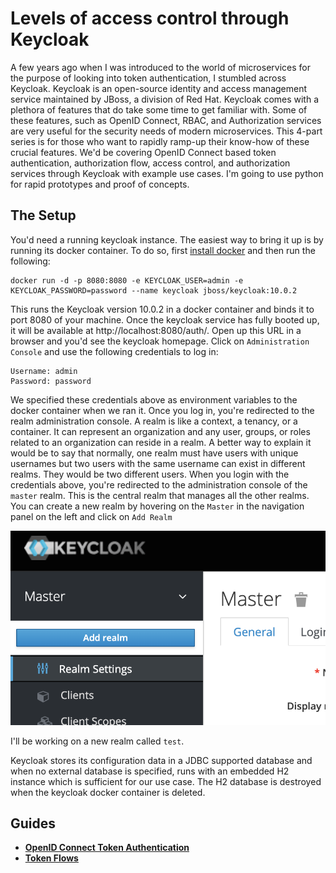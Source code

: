 # Levels of access control through Keycloak

A few years ago when I was introduced to the world of microservices for the purpose of looking into token authentication, I stumbled across Keycloak. Keycloak is an open-source identity and access management service maintained by JBoss, a division of Red Hat. Keycloak comes with a plethora of features that do take some time to get familiar with. Some of these features, such as OpenID Connect, RBAC, and Authorization services are very useful for the security needs of modern microservices. This 4-part series is for those who want to rapidly ramp-up their know-how of these crucial features. We'd be covering OpenID Connect based token authentication, authorization flow, access control, and authorization services through Keycloak with example use cases. I'm going to use python for rapid prototypes and proof of concepts. 

## The Setup

You'd need a running keycloak instance. The easiest way to bring it up is by running its docker container. To do so, first [install docker](https://docs.docker.com/engine/install/) and then run the following:

```
docker run -d -p 8080:8080 -e KEYCLOAK_USER=admin -e KEYCLOAK_PASSWORD=password --name keycloak jboss/keycloak:10.0.2
```

This runs the Keycloak version 10.0.2 in a docker container and binds it to port 8080 of your machine. Once the keycloak service has fully booted up, it will be available at http://localhost:8080/auth/. Open up this URL in a browser and you'd see the keycloak homepage. Click on `Administration Console` and use the following credentials to log in:

```
Username: admin
Password: password
```

We specified these credentials above as environment variables to the docker container when we ran it. Once you log in, you're redirected to the realm administration console. A realm is like a context, a tenancy, or a container. It can represent an organization and any user, groups, or roles related to an organization can reside in a realm. A better way to explain it would be to say that normally, one realm must have users with unique usernames but two users with the same username can exist in different realms. They would be two different users. When you login with the credentials above, you're redirected to the administration console of the `master` realm. This is the central realm that manages all the other realms. You can create a new realm by hovering on the `Master` in the navigation panel on the left and click on `Add Realm`

![Add Realm](static/add-realm.png)

I'll be working on a new realm called `test`.

Keycloak stores its configuration data in a JDBC supported database and when no external database is specified, runs with an embedded H2 instance which is sufficient for our use case. The H2 database is destroyed when the keycloak docker container is deleted. 

## Guides

* **[OpenID Connect Token Authentication](token-auth.md)**
* **[Token Flows](flows.md)**